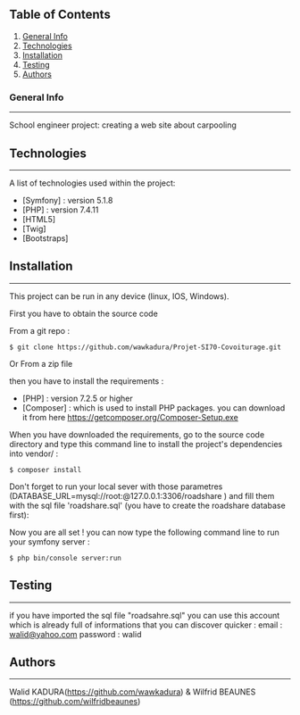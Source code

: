 ## Table of Contents
1. [General Info](#general-info)
2. [Technologies](#technologies)
3. [Installation](#installation)
4. [Testing](#testing)
5. [Authors](#authors)
### General Info
***
School engineer project: creating a web site about carpooling

## Technologies
***
A list of technologies used within the project:
* [Symfony] : version 5.1.8
* [PHP] : version 7.4.11
* [HTML5]
* [Twig]
* [Bootstraps]
## Installation
***
This project can be run in any device (linux, IOS, Windows).

First you have to obtain the source code

From a git repo :
```
$ git clone https://github.com/wawkadura/Projet-SI70-Covoiturage.git
```
Or From a zip file

then you have to install the requirements  :
* [PHP] : version 7.2.5 or higher 
* [Composer] : which is used to install PHP packages. you can download it from here https://getcomposer.org/Composer-Setup.exe 

When you have downloaded the requirements, go to the source code directory and type this command line to install the project's dependencies into vendor/ : 
```
$ composer install
```
Don't forget to run your local sever with those parametres (DATABASE_URL=mysql://root:@127.0.0.1:3306/roadshare
 ) and fill them with the sql file 'roadshare.sql' (you have to create the roadshare database first): 

Now you are all set ! you can now type the following command line to run your symfony server : 
 ```
$ php bin/console server:run
```

## Testing
***
if you have imported the sql file "roadsahre.sql" you can use this account which is already full of informations that you can discover quicker : 
email : walid@yahoo.com
password : walid

## Authors
***
Walid KADURA(https://github.com/wawkadura) & Wilfrid BEAUNES (https://github.com/wilfridbeaunes)
